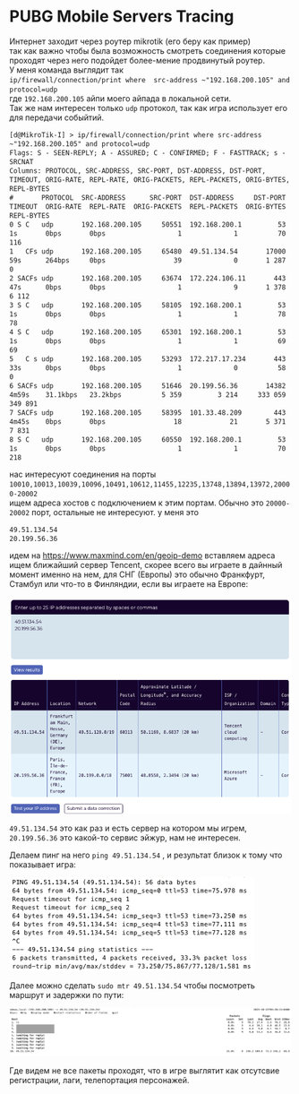 # PUBG Mobile Servers Tracing

Интернет заходит через роутер mikrotik  (его беру как пример)   
так как важно чтобы была возможность смотреть соединения которые проходят через него подойдет более-мение продвинутый роутер.   
У меня команда выглядит так    
`ip/firewall/connection/print where  src-address ~"192.168.200.105" and protocol=udp`    
где `192.168.200.105` айпи моего айпада в локальной сети.  
Так же нам интересен только `udp` протокол, так как игра использует его для передачи собыйтий. 

```
[d@MikroTik-I] > ip/firewall/connection/print where src-address ~"192.168.200.105" and protocol=udp
Flags: S - SEEN-REPLY; A - ASSURED; C - CONFIRMED; F - FASTTRACK; s - SRCNAT
Columns: PROTOCOL, SRC-ADDRESS, SRC-PORT, DST-ADDRESS, DST-PORT, TIMEOUT, ORIG-RATE, REPL-RATE, ORIG-PACKETS, REPL-PACKETS, ORIG-BYTES, REPL-BYTES
#       PROTOCOL  SRC-ADDRESS      SRC-PORT  DST-ADDRESS     DST-PORT  TIMEOUT  ORIG-RATE  REPL-RATE  ORIG-PACKETS  REPL-PACKETS  ORIG-BYTES  REPL-BYTES
0 S C   udp       192.168.200.105     50551  192.168.200.1         53  1s       0bps       0bps                  1             1          70         116
1   CFs udp       192.168.200.105     65480  49.51.134.54       17000  59s      264bps     0bps                 39             0       1 287           0
2 SACFs udp       192.168.200.105     63674  172.224.106.11       443  47s      0bps       0bps                  1             9       1 378       6 112
3 S C   udp       192.168.200.105     58105  192.168.200.1         53  1s       0bps       0bps                  1             1          78          78
4 S C   udp       192.168.200.105     65301  192.168.200.1         53  1s       0bps       0bps                  1             1          69          69
5   C s udp       192.168.200.105     53293  172.217.17.234       443  33s      0bps       0bps                  1             0          58           0
6 SACFs udp       192.168.200.105     51646  20.199.56.36       14382  4m59s    31.1kbps   23.2kbps          5 359         3 214     333 059     349 891
7 SACFs udp       192.168.200.105     58395  101.33.48.209        443  4m45s    0bps       0bps                 18            21       5 371       7 831
8 S C   udp       192.168.200.105     60550  192.168.200.1         53  1s       0bps       0bps                  1             1          70         218
```

нас интересуют соединения на порты `10010,10013,10039,10096,10491,10612,11455,12235,13748,13894,13972,20000-20002`  
ищем адреса хоcтов с подключением к этим портам. Обычно это `20000-20002` порт, остальные не интересуют.
у меня это  

```
49.51.134.54
20.199.56.36
```
идем на https://www.maxmind.com/en/geoip-demo вставляем адреса
ищем ближайший сервер Tencent, скорее всего вы играете в дайнный момент именно на нем, для СНГ (Европы) это обычно Франкфурт, Стамбул или что-то в Финляндии, если вы играете на Европе:

![geoip-demo screenshot](/Screenshot1.png)

`49.51.134.54` это как раз и есть сервер на котором мы игрем, `20.199.56.36` это какой-то сервис эйжур, нам не интересен.

Делаем пинг на него `ping 49.51.134.54` , и результат близок к тому что показывает игра:

![ping screenshot](/Screenshot3.png)

Далее можно сделать `sudo mtr 49.51.134.54` чтобы посмотреть маршрут и задержки по пути:

![mtr screenshot](/Screenshot2.png)

Где видем не все пакеты проходят, что в игре выглятит как отсутсвие регистрации, лаги, телепортация персонажей.


